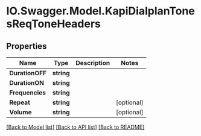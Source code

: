 # IO.Swagger.Model.KapiDialplanTonesReqToneHeaders
## Properties

Name | Type | Description | Notes
------------ | ------------- | ------------- | -------------
**DurationOFF** | **string** |  | 
**DurationON** | **string** |  | 
**Frequencies** | **string** |  | 
**Repeat** | **string** |  | [optional] 
**Volume** | **string** |  | [optional] 

[[Back to Model list]](../README.md#documentation-for-models) [[Back to API list]](../README.md#documentation-for-api-endpoints) [[Back to README]](../README.md)


